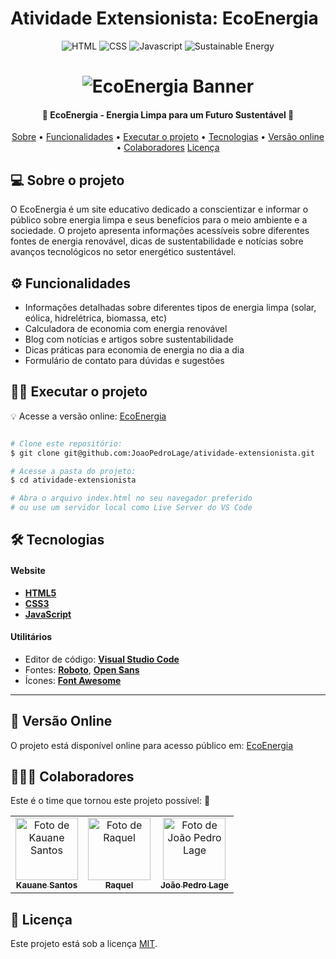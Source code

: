 # Atividade Extensionista: EcoEnergia

<p align="center">
  <img alt="HTML" src="https://img.shields.io/badge/HTML5-E34F26?style=for-the-badge&logo=html5&logoColor=white">
  <img alt="CSS" src="https://img.shields.io/badge/CSS3-1572B6?style=for-the-badge&logo=css3&logoColor=white">
  <img alt="Javascript" src="https://img.shields.io/badge/Javascript-0d1b2a?style=for-the-badge&logo=javascript">
  <img alt="Sustainable Energy" src="https://img.shields.io/badge/Energia_Sustentável-4CAF50?style=for-the-badge">
</p>

<h1 align="center">
    <img alt="EcoEnergia Banner" title="#ECOENERGIA" src="https://via.placeholder.com/800x400?text=EcoEnergia" />
</h1>

<h4 align="center"> 
🌿 EcoEnergia - Energia Limpa para um Futuro Sustentável 🌿
</h4>

<p align="center">
<a href="#about">Sobre</a> •
<a href="#functionalities">Funcionalidades</a> •
<a href="#run">Executar o projeto</a> •
<a href="#tecnologies">Tecnologias</a> •
<a href="#deploy">Versão online</a> •
<a href="#colaboradores">Colaboradores</a>
<a href="#license">Licença</a>
</p>

## 💻 Sobre o projeto
<p id="about">
O EcoEnergia é um site educativo dedicado a conscientizar e informar o público sobre energia limpa e seus benefícios para o meio ambiente e a sociedade. O projeto apresenta informações acessíveis sobre diferentes fontes de energia renovável, dicas de sustentabilidade e notícias sobre avanços tecnológicos no setor energético sustentável.
</p>

<p id="functionalities">

## ⚙️ Funcionalidades
</p>

- Informações detalhadas sobre diferentes tipos de energia limpa (solar, eólica, hidrelétrica, biomassa, etc)
- Calculadora de economia com energia renovável
- Blog com notícias e artigos sobre sustentabilidade
- Dicas práticas para economia de energia no dia a dia
- Formulário de contato para dúvidas e sugestões

<p id="run">
  
## 🏃‍♀️ Executar o projeto
</p>

💡 Acesse a versão online: [EcoEnergia](https://joaopedrolage.github.io/atividade-extensionista/)
```bash

# Clone este repositório:
$ git clone git@github.com:JoaoPedroLage/atividade-extensionista.git

# Acesse a pasta do projeto:
$ cd atividade-extensionista

# Abra o arquivo index.html no seu navegador preferido
# ou use um servidor local como Live Server do VS Code

```

<p id="tecnologies">
  
## 🛠 Tecnologias 
</p>

#### **Website**

-   **[HTML5](https://html.com/)**
-   **[CSS3](https://css3.com/)**
-   **[JavaScript](https://www.javascript.com/)**


#### **Utilitários** 

-   Editor de código:  **[Visual Studio Code](https://code.visualstudio.com/)** 
-   Fontes: **[Roboto](https://fonts.google.com/specimen/Roboto)**, **[Open Sans](https://fonts.google.com/specimen/Open+Sans)**
-   Ícones: **[Font Awesome](https://fontawesome.com/)**
---

<p id="deploy">

## 🚀 Versão Online
<p/>

O projeto está disponível online para acesso público em: [EcoEnergia](https://joaopedrolage.github.io/atividade-extensionista/)
</p>

## 👨‍👩‍👧 Colaboradores

Este é o time que tornou este projeto possível: 💜

<table>
  <tr>
    <td align="center">
      <a href="https://github.com/Kauanedev">
        <img src="https://github.com/Kauanedev.png" width="100px;" alt="Foto de Kauane Santos"/><br>
        <sub>
          <b>Kauane Santos</b>
        </sub>
      </a>
    </td>
    <td align="center">
      <a href="https://github.com/Raquelr-27">
        <img src="https://github.com/Raquelr-27.png" width="100px;" alt="Foto de Raquel"/><br>
        <sub>
          <b>Raquel</b>
        </sub>
      </a>
    </td>
    <td align="center">
      <a href="https://github.com/JoaoPedroLage">
        <img src="https://github.com/JoaoPedroLage.png" width="100px;" alt="Foto de João Pedro Lage"/><br>
        <sub>
          <b>João Pedro Lage</b>
        </sub>
      </a>
    </td>
  </tr>
</table>

<p id="license">
  
## 📝 Licença
</p>

Este projeto está sob a licença [MIT](./LICENSE).
